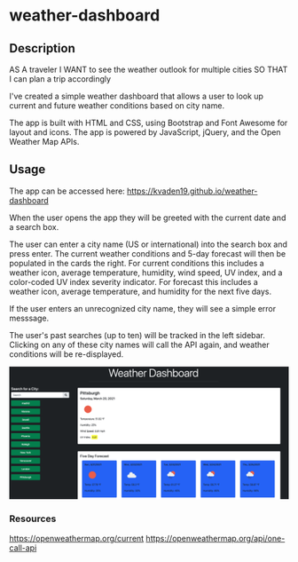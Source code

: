 # weather-dashboard

## Description

AS A traveler
I WANT to see the weather outlook for multiple cities
SO THAT I can plan a trip accordingly

I've created a simple weather dashboard that allows a user to look up current and future weather conditions based on city name.

The app is built with HTML and CSS, using Bootstrap and Font Awesome for layout and icons.
The app is powered by JavaScript, jQuery, and the Open Weather Map APIs.

## Usage
The app can be accessed here: https://kvaden19.github.io/weather-dashboard

When the user opens the app they will be greeted with the current date and a search box.

The user can enter a city name (US or international) into the search box and press enter. The current weather conditions and 5-day forecast will then be populated in the cards the right. For current conditions this includes a weather icon, average temperature, humidity, wind speed, UV index, and a color-coded UV index severity indicator. For forecast this includes a weather icon, average temperature, and humidity for the next five days.

If the user enters an unrecognized city name, they will see a simple error messsage.

The user's past searches (up to ten) will be tracked in the left sidebar. Clicking on any of these city names will call the API again, and weather conditions will be re-displayed.

![Weather Dashboard](/assets/images/weather.png "Weather Dashboard")

### Resources

https://openweathermap.org/current
https://openweathermap.org/api/one-call-api

